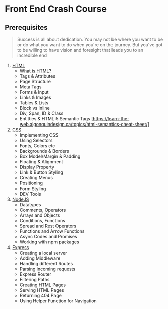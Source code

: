 # Front End Crash Course

## Prerequisites

> Success is all about dedication. You may not be where you want to be or do what you want to do when you're on the journey. But you've got to be willing to have vision and foresight that leads you to an incredible end

1. [ HTML ](#html)
   - [ What is HTML? ](#wahtml)
   - Tags & Attributes
   - Page Structure
   - Meta Tags
   - Forms & Input
   - Links & Images
   - Tables & Lists
   - Block vs Inline
   - Div, Span, ID & Class
   - Entitties & HTML 5 Semantic Tags [https://learn-the-web.algonquindesign.ca/topics/html-semantics-cheat-sheet/]
2. [ CSS ](#css)
   - Implementing CSS
   - Using Selectors
   - Fonts, Colors etc
   - Backgrounds & Borders
   - Box Model/Margin & Padding
   - Floating & Alignment
   - Display Property
   - Link & Button Styling
   - Creating Menus
   - Positioning
   - Form Styling
   - DEV Tools
3. [ NodeJS ](#nodejs)
   - Datatypes
   - Comments, Operators
   - Arrays and Objects
   - Conditions, Functions
   - Spread and Rest Operators
   - Functions and Arrow Functions
   - Async Codes and Promises
   - Working with npm packages
4. [ Express ](#express)
   - Creating a local server
   - Adding Middleware
   - Handling different Routes
   - Parsing incoming requests
   - Express Router
   - Filtering Paths
   - Creating HTML Pages
   - Serving HTML Pages
   - Returning 404 Page
   - Using Helper Function for Navigation

<a name="html"></a>
<a name="wahtml"></a>
<a name="css"></a>
<a name="nodejs"></a>
<a name="express"></a>
